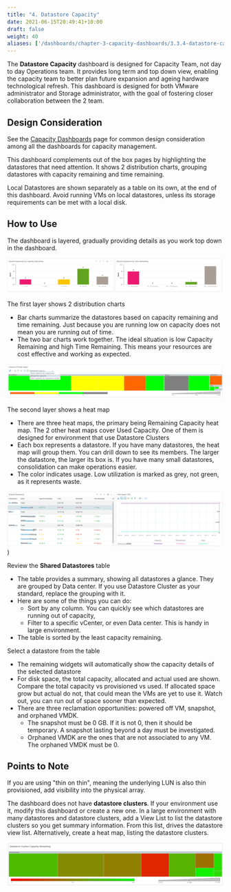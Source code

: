 ```yaml
---
title: "4. Datastore Capacity"
date: 2021-06-15T20:49:41+10:00
draft: false
weight: 40
aliases: ['/dashboards/chapter-3-capacity-dashboards/3.3.4-datastore-capacity']
---
```



The **Datastore Capacity** dashboard is designed for Capacity Team, not day to day Operations team. It provides long term and top down view, enabling the capacity team to better plan future expansion and ageing hardware technological refresh. This dashboard is designed for both VMware administrator and Storage administrator, with the goal of fostering closer collaboration between the 2 team.

## Design Consideration

See the [Capacity Dashboards](/dashboards/chapter-3-capacity-dashboards/) page for common design consideration among all the dashboards for capacity management.

This dashboard complements out of the box pages by highlighting the datastores that need attention. It shows 2 distribution charts, grouping datastores with capacity remaining and time remaining.

Local Datastores are shown separately as a table on its own, at the end of this dashboard. Avoid running VMs on local datastores, unless its storage requirements can be met with a local disk.

## How to Use

The dashboard is layered, gradually providing details as you work top down in the dashboard.

![Layered Bar Chart](3.3.4-fig-1.png)
 
The first layer shows 2 distribution charts

- Bar charts summarize the datastores based on capacity remaining and time remaining. Just because you are running low on capacity does not mean you are running out of time.
- The two bar charts work together. The ideal situation is low Capacity Remaining and high Time Remaining. This means your resources are cost effective and working as expected.

![Heatmap](3.3.4-fig-2.png)

The second layer shows a heat map

- There are three heat maps, the primary being Remaining Capacity heat map. The 2 other heat maps cover Used Capacity. One of them is designed for environment that use Datastore Clusters
- Each box represents a datastore. If you have many datastores, the heat map will group them. You can drill down to see its members. The larger the datastore, the larger its box is. If you have many small datastores, consolidation can make operations easier.
- The color indicates usage. Low utilization is marked as grey, not green, as it represents waste.

![Datastore list and space graph](3.3.4-fig-3.png))

Review the **Shared Datastores** table

- The table provides a summary, showing all datastores a glance. They are grouped by Data center. If you use Datastore Cluster as your standard, replace the grouping with it.
- Here are some of the things you can do:
  - Sort by any column. You can quickly see which datastores are running out of capacity,
  - Filter to a specific vCenter, or even Data center. This is handy in large environment.
- The table is sorted by the least capacity remaining.

Select a datastore from the table

- The remaining widgets will automatically show the capacity details of the selected datastore
- For disk space, the total capacity, allocated and actual used are shown. Compare the total capacity vs provisioned vs used. If allocated space grow but actual do not, that could mean the VMs are yet to use it. Watch out, you can run out of space sooner than expected.
- There are three reclamation opportunities: powered off VM, snapshot, and orphaned VMDK.
  - The snapshot must be 0 GB. If it is not 0, then it should be temporary. A snapshot lasting beyond a day must be investigated.
  - Orphaned VMDK are the ones that are not associated to any VM. The orphaned VMDK must be 0.

## Points to Note

If you are using "thin on thin", meaning the underlying LUN is also thin provisioned, add visibility into the physical array.

The dashboard does not have **datastore clusters**. If your environment use it, modify this dashboard or create a new one. In a large environment with many datastores and datastore clusters, add a View List to list the datastore clusters so you get summary information. From this list, drives the datastore view list. Alternatively, create a heat map, listing the datastore clusters.

![Datastore Cluster heatmap](3.3.4-fig-4.png)


